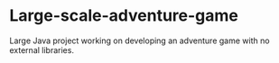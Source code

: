 # Large-scale-adventure-game
Large Java project working on developing an adventure game with no external libraries.
